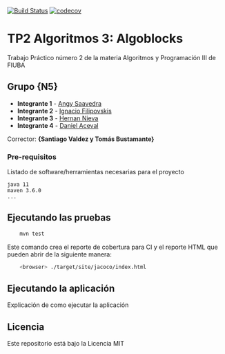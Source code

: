 [![Build Status](https://travis-ci.org/angysaavedrafiuba/algoblocks.svg?branch=vista)](https://travis-ci.org/angysaavedrafiuba/algoblocks) [![codecov](https://codecov.io/gh/angysaavedrafiuba/algoblocks/branch/vista/graph/badge.svg)](https://codecov.io/gh/angysaavedrafiuba/algoblocks)



# TP2 Algoritmos 3: Algoblocks

Trabajo Práctico número 2 de la materia Algoritmos y Programación III de FIUBA

## Grupo {N5}

* **Integrante 1** - [Angy Saavedra](https://github.com/angysaavedrafiuba)
* **Integrante 2** - [Ignacio Filipovskis](https://github.com/Nacho-Fili)
* **Integrante 3** - [Hernan Nieva](https://github.com/hernanrnieva)
* **Integrante 4** - [Daniel Aceval](https://github.com/Daceval)

Corrector: **{Santiago Valdez y Tomás Bustamante}**

### Pre-requisitos

Listado de software/herramientas necesarias para el proyecto

```
java 11
maven 3.6.0
...
```

## Ejecutando las pruebas

```bash
    mvn test
```

Este comando crea el reporte de cobertura para CI y el reporte HTML que pueden abrir de la siguiente manera:

```bash
    <browser> ./target/site/jacoco/index.html
```

## Ejecutando la aplicación

Explicación de como ejecutar la aplicación

## Licencia

Este repositorio está bajo la Licencia MIT
